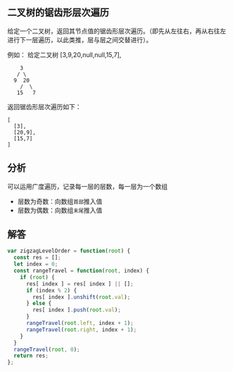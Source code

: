 ## 二叉树的锯齿形层次遍历
给定一个二叉树，返回其节点值的锯齿形层次遍历。（即先从左往右，再从右往左进行下一层遍历，以此类推，层与层之间交替进行）。

例如：
给定二叉树 [3,9,20,null,null,15,7],
```
    3
   / \
  9  20
    /  \
   15   7
```

返回锯齿形层次遍历如下：
```
[
  [3],
  [20,9],
  [15,7]
]
```

## 分析
可以运用广度遍历，记录每一层的层数，每一层为一个数组
+ 层数为奇数：向数组``首部``推入值
+ 层数为偶数：向数组``末尾``推入值


## 解答
```javascript
var zigzagLevelOrder = function(root) {
  const res = [];
  let index = 0;
  const rangeTravel = function(root, index) {
    if (root) {
      res[ index ] = res[ index ] || [];
      if (index % 2) {
        res[ index ].unshift(root.val);
      } else {
        res[ index ].push(root.val);
      }
      rangeTravel(root.left, index + 1);
      rangeTravel(root.right, index + 1);
    }
  }
  rangeTravel(root, 0);
  return res;
};
```